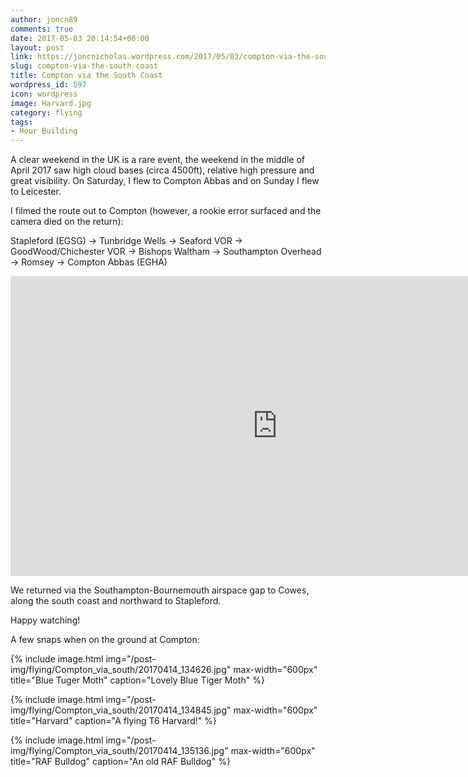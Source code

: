 ```yaml
---
author: joncn89
comments: true
date: 2017-05-03 20:14:54+00:00
layout: post
link: https://joncnicholas.wordpress.com/2017/05/03/compton-via-the-south-coast/
slug: compton-via-the-south-coast
title: Compton via the South Coast
wordpress_id: 597
icon: wordpress
image: Harvard.jpg
category: flying
tags:
- Hour Building
---
```


A clear weekend in the UK is a rare event, the weekend in the middle of April 2017 saw high cloud bases (circa 4500ft), relative high pressure and great visibility. On Saturday, I flew to Compton Abbas and on Sunday I flew to Leicester.

I filmed the route out to Compton (however, a rookie error surfaced and the camera died on the return):

Stapleford (EGSG) -> Tunbridge Wells -> Seaford VOR -> GoodWood/Chichester VOR -> Bishops Waltham -> Southampton Overhead -> Romsey -> Compton Abbas (EGHA)

<iframe width="854" height="480" src="https://www.youtube.com/embed/WzMzXy99vKk" frameborder="0" allowfullscreen></iframe>

We returned via the Southampton-Bournemouth airspace gap to Cowes, along the south coast and northward to Stapleford.

Happy watching!

A few snaps when on the ground at Compton:

{% include image.html
            img="/post-img/flying/Compton_via_south/20170414_134626.jpg"
		max-width="600px"
            title="Blue Tuger Moth"
            caption="Lovely Blue Tiger Moth" %}

{% include image.html
            img="/post-img/flying/Compton_via_south/20170414_134845.jpg"
		max-width="600px"
            title="Harvard"
            caption="A flying T6 Harvard!" %}

{% include image.html
            img="/post-img/flying/Compton_via_south/20170414_135136.jpg"
		max-width="600px"
            title="RAF Bulldog"
            caption="An old RAF Bulldog" %}

